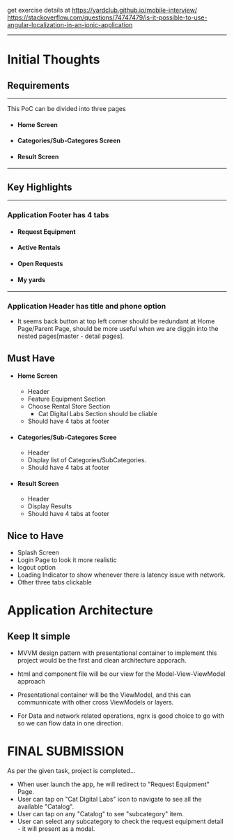 get exercise details at https://yardclub.github.io/mobile-interview/ 
https://stackoverflow.com/questions/74747479/is-it-possible-to-use-angular-localization-in-an-ionic-application

***
# Initial Thoughts 
## Requirements
***
This PoC can be divided into three pages

* #### Home Screen 
* #### Categories/Sub-Categores Screen
* #### Result Screen

***
## Key Highlights
***
### Application Footer has 4 tabs

* #### Request Equipment 
* #### Active Rentals
* #### Open Requests
* #### My yards
***
### Application Header has title and phone option 
* It seems back button at top left corner should be redundant at Home Page/Parent Page, should be more useful when we are diggin into the nested pages[master - detail pages].

## Must Have
* #### Home Screen 
    * Header 
    * Feature Equipment Section
    * Choose Rental Store Section 
        * Cat Digital Labs Section should be cliable
    * Should have 4 tabs at footer    

* #### Categories/Sub-Categores Scree
    * Header 
    * Display list of Categories/SubCategories.
    * Should have 4 tabs at footer

* #### Result Screen
    * Header 
    * Display Results
    * Should have 4 tabs at footer

## Nice to Have
* Splash Screen
* Login Page to look it more realistic 
* logout option
* Loading Indicator to show whenever  there is latency issue with network.
* Other three tabs clickable 

# Application Architecture
## Keep It simple 

* MVVM design pattern with presentational container to implement this project would be the first and clean architecture apporach.

* html and component file will be our view for the Model-View-ViewModel approach

* Presentational container will be the ViewModel, and this can communnicate with other cross ViewModels or layers.

* For Data and network related operations, ngrx is good choice to go with so we can flow data in one direction.


# FINAL SUBMISSION

As per the given task, project is completed...

* When user launch the app, he will redirect to  "Request Equipment" Page.
* User can tap on "Cat Digital Labs" icon to navigate to see all the available "Catalog". 
* User can tap on any "Catalog" to see "subcategory" item.
* User can select any subcategory to check the request equipment detail - it will present as a modal. 

